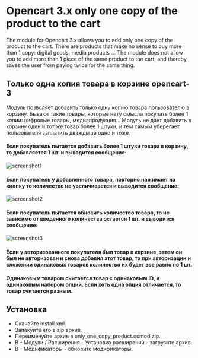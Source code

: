 # Opencart 3.x only one copy of the product to the cart
The module for Opencart 3.x allows you to add only one copy of the product to the cart.
There are products that make no sense to buy more than 1 copy: digital goods, media products ...
The module does not allow you to add more than 1 piece of the same product to the cart, and thereby saves the user from paying twice for the same thing.


## Только одна копия товара в корзине opencart-3
Модуль позволяет добавить только одну копию товара пользователю в корзину. 
Бывают такие товары, которые нету смысла покупать более 1 копии: цифровые товары, медиапродукция...
Модуль не дает добавить в корзину один и тот же товар более 1 штуки, и тем самым уберегает пользователя заплатить дважды за одно и тоже.


#### Если покупатель пытается добавить более 1 штуки товара в корзину, то добавляется 1 шт. и выводится сообщение:
![screenshot1](https://user-images.githubusercontent.com/106067946/180012035-c1361f15-d781-42f1-be63-d970f994eb04.jpg)


#### Если покупатель у добавленного товара, повторно нажимает на кнопку то количество не увеличивается и выводится сообщение:
![screenshot2](https://user-images.githubusercontent.com/106067946/180024520-c084a0d2-af36-418b-8bf0-b6bcb7d5b951.jpg)


#### Если покупатель пытается обновить количество товара, то не зависимо от введенного количества остается 1 шт. и выводится сообщение:
![screenshot3](https://user-images.githubusercontent.com/106067946/180024765-946b99d5-9057-423a-aba4-3995ccbd5037.jpg)

#### Если у авторизованного покупателя был товар в корзине, затем он был не авторизован и снова добавил этот товар, то при авторизации и сложении одинаковых товаров количество их будет все равно по 1 шт. 
#### Одинаковым товаром считается товар с одинаковым ID, и одинаковым набором опций. Если хоть одна опция отличается, то товар считается разным.

## Установка
* Скачайте install.xml. 
* Запакуйте его в zip архив. 
* Переименуйте архив в only_one_copy_product.ocmod.zip.
* В - Модули / Расширения - Установка расширений  - загрузите архив.
* В - Модификаторы - обновите модификаторы.
